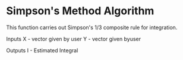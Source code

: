 # Simpson's Method Algorithm

This function carries out Simpson's 1/3 composite rule for integration.
 
Inputs
  X - vector given by user
  Y - vector given byuser
    
Outputs
  I - Estimated Integral
